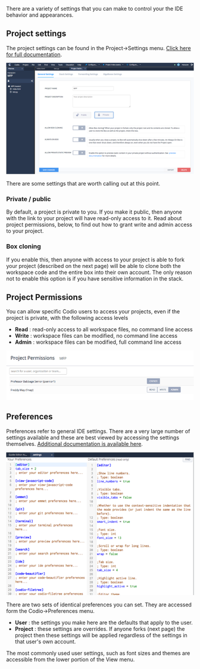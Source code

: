 There are a variety of settings that you can make to control your the IDE behavior and appearances.

## Project settings
The project settings can be found in the Project->Settings menu. [Click here for full documentation](https://docs.codio.com/ide/settings/#project-settings).

![](.guides/img/project-settings.png)

There are some settings that are worth calling out at this point.

### Private / public
By default, a project is private to you. If you make it public, then anyone with the link to your project will have read-only access to it. Read about project permissions, below, to find out how to grant write and admin access to your project.

### Box cloning
If you enable this, then anyone with access to your project is able to fork your project (described on the next page) will be able to clone both the workspace code and the entire box into their own account. The only reason not to enable this option is if you have sensitive information in the stack. 


## Project Permissions
You can allow specific Codio users to access your projects, even if the project is private, with the following access levels

- **Read** : read-only access to all workspace files, no command line access
- **Write** : workspace files can be modified, no command line access
- **Admin** : workspace files can be modified, full command line access

![](.guides/img/project-permissions.png)

## Preferences
Preferences refer to general IDE settings. There are a very large number of settings available and these are best viewed by accessing the settings themselves. [Additional documentation is available here](https://docs.codio.com/ide/settings/#user-preferences).

![](.guides/img/preferences.png)

There are two sets of identical preferences you can set. They are accessed form the Codio->Preferences menu.

- **User** : the settings you make here are the defaults that apply to the user. 
- **Project** : these settings are overrides. If anyone forks (next page) the project then these settings will be applied regardless of the settings in that user's own account.

The most commonly used user settings, such as font sizes and themes are accessible from the lower portion of the View menu. 

